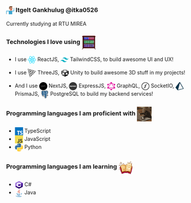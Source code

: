 ### <img align="center" src="https://github.com/itka0526/itka0526/blob/main/programmer.gif" width="22" height="22"/> Itgelt Gankhulug @itka0526

Currently studying at RTU MIREA

### Technologies I love using <img align="center" src="https://github.com/itka0526/itka0526/blob/main/bookcase.gif" width="40" height="40"/>

-   I use <img align="center" src="https://github.com/itka0526/itka0526/blob/main/react.png" width="22" height="22"/> ReactJS, <img align="center" src="https://github.com/itka0526/itka0526/blob/main/tailwindcss.png" width="22" height="22"/> TailwindCSS, to build awesome UI and UX!

-   I use <img align="center" src="https://github.com/itka0526/itka0526/blob/main/threejs.png" width="22" height="22"/> ThreeJS, <img align="center" src="https://github.com/itka0526/itka0526/blob/main/unity.png" width="22" height="22"/> Unity to build awesome 3D stuff in my projects!

-   And I use <img align="center" src="https://github.com/itka0526/itka0526/blob/main/nextjs.png" width="22" height="22"/> NextJS, <img align="center" src="https://github.com/itka0526/itka0526/blob/main/express.png" width="22" height="22"/> ExpressJS, <img align="center" src="https://github.com/itka0526/itka0526/blob/main/graphql.png" width="22" height="22"/> GraphQL, <img align="center" src="https://github.com/itka0526/itka0526/blob/main/socket-io.png" width="22" height="22"/> SocketIO, <img align="center" src="https://github.com/itka0526/itka0526/blob/main/prisma.png" width="22" height="22"/> PrismaJS, <img align="center" src="https://github.com/itka0526/itka0526/blob/main/postgresql.png" width="22" height="22"/> PostgreSQL to build my backend services!

### Programming languages I am proficient with <img align="center" src="https://github.com/itka0526/itka0526/blob/main/coding.gif" width="40" height="40"/>

-   <img align="center" src="https://github.com/itka0526/itka0526/blob/main/typescript.png" width="22" height="22"> TypeScript
-   <img align="center" src="https://github.com/itka0526/itka0526/blob/main/javascript.png" width="22" height="22"> JavaScript
-   <img align="center" src="https://github.com/itka0526/itka0526/blob/main/python.png" width="22" height="22"> Python

### Programming languages I am learning <img align="center" src="https://github.com/itka0526/itka0526/blob/main/book.gif" width="40" height="40"/>

-   <img align="center" src="https://github.com/itka0526/itka0526/blob/main/csharp.png" width="22" height="22"> C#
-   <img align="center" src="https://github.com/itka0526/itka0526/blob/main/java.png" width="22" height="22"> Java
